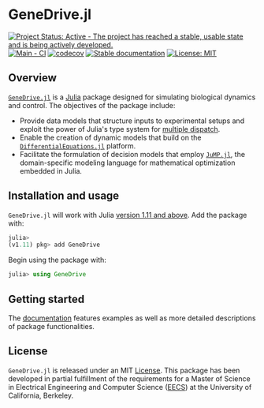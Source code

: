 # GeneDrive.jl

[![Project Status: Active - The project has reached a stable, usable state and is being actively developed.](http://www.repostatus.org/badges/latest/active.svg)](http://www.repostatus.org/#active)
[![Main - CI](https://github.com/vnvasquez/GeneDrive.jl/actions/workflows/main-tests.yml/badge.svg)](https://github.com/vnvasquez/GeneDrive.jl/actions/workflows/main-tests.yml)
[![codecov](https://codecov.io/gh/vnvasquez/GeneDrive.jl/branch/main/graph/badge.svg?token=A1C8HACSIP)](https://codecov.io/gh/vnvasquez/GeneDrive.jl)
[![Stable documentation](https://img.shields.io/badge/docs-stable-blue.svg)](https://vnvasquez.github.io/GeneDrive.jl/dev/)
[![License: MIT](https://img.shields.io/badge/License-MIT-yellow.svg)](https://opensource.org/licenses/MIT)

## Overview 

[`GeneDrive.jl`](https://vnvasquez.github.io/GeneDrive.jl/dev/) is a [Julia](https://julialang.org) package designed for simulating biological dynamics and control. The objectives of the package include: 
* Provide data models that structure inputs to experimental setups and exploit the power of Julia's type system for [multiple dispatch](https://docs.julialang.org/en/v1/manual/methods/). 
* Enable the creation of dynamic models that build on the [`DifferentialEquations.jl`](https://diffeq.sciml.ai/stable/) platform.
* Facilitate the formulation of decision models that employ [`JuMP.jl`](https://jump.dev/JuMP.jl/stable/), the domain-specific modeling language for mathematical optimization embedded in Julia.

## Installation and usage 

`GeneDrive.jl` will work with Julia [version 1.11 and above](https://julialang.org/downloads/). Add the package with:

```julia
julia> 
(v1.11) pkg> add GeneDrive
```

Begin using the package with: 
```julia
julia> using GeneDrive
```

## Getting started

The [documentation](https://vnvasquez.github.io/GeneDrive.jl/dev/) features examples as well as more detailed descriptions of package functionalities.  

## License

`GeneDrive.jl` is released under an MIT [License](https://opensource.org/licenses/MIT). This package has been developed in partial fulfillment of the requirements for a Master of Science in Electrical Engineering and Computer Science ([EECS](https://eecs.berkeley.edu/research)) at the University of California, Berkeley. 
